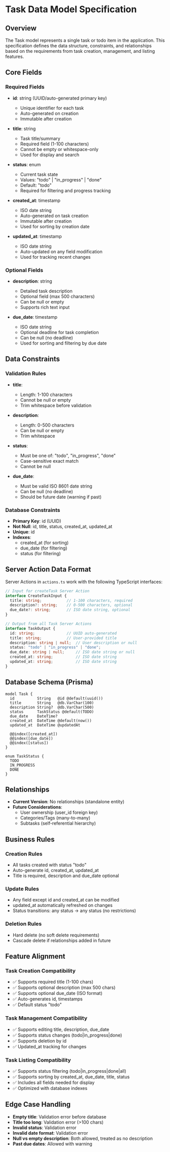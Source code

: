 # Task Data Model Specification

## Overview
The Task model represents a single task or todo item in the application. This specification defines the data structure, constraints, and relationships based on the requirements from task creation, management, and listing features.

## Core Fields

### Required Fields
- **id**: string (UUID/auto-generated primary key)
  - Unique identifier for each task
  - Auto-generated on creation
  - Immutable after creation

- **title**: string
  - Task title/summary
  - Required field (1-100 characters)
  - Cannot be empty or whitespace-only
  - Used for display and search

- **status**: enum
  - Current task state
  - Values: "todo" | "in_progress" | "done"
  - Default: "todo"
  - Required for filtering and progress tracking

- **created_at**: timestamp
  - ISO date string
  - Auto-generated on task creation
  - Immutable after creation
  - Used for sorting by creation date

- **updated_at**: timestamp
  - ISO date string
  - Auto-updated on any field modification
  - Used for tracking recent changes

### Optional Fields
- **description**: string
  - Detailed task description
  - Optional field (max 500 characters)
  - Can be null or empty
  - Supports rich text input

- **due_date**: timestamp
  - ISO date string
  - Optional deadline for task completion
  - Can be null (no deadline)
  - Used for sorting and filtering by due date

## Data Constraints

### Validation Rules
- **title**: 
  - Length: 1-100 characters
  - Cannot be null or empty
  - Trim whitespace before validation

- **description**:
  - Length: 0-500 characters
  - Can be null or empty
  - Trim whitespace

- **status**:
  - Must be one of: "todo", "in_progress", "done"
  - Case-sensitive exact match
  - Cannot be null

- **due_date**:
  - Must be valid ISO 8601 date string
  - Can be null (no deadline)
  - Should be future date (warning if past)

### Database Constraints
- **Primary Key**: id (UUID)
- **Not Null**: id, title, status, created_at, updated_at
- **Unique**: id
- **Indexes**: 
  - created_at (for sorting)
  - due_date (for filtering)
  - status (for filtering)

## Server Action Data Format

Server Actions in `actions.ts` work with the following TypeScript interfaces:

```typescript
// Input for createTask Server Action
interface CreateTaskInput {
  title: string;           // 1-100 characters, required
  description?: string;    // 0-500 characters, optional
  due_date?: string;       // ISO date string, optional
}

// Output from all Task Server Actions
interface TaskOutput {
  id: string;              // UUID auto-generated
  title: string;           // User-provided title
  description: string | null;  // User description or null
  status: "todo" | "in_progress" | "done";
  due_date: string | null;     // ISO date string or null
  created_at: string;          // ISO date string
  updated_at: string;          // ISO date string
}
```

## Database Schema (Prisma)

```prisma
model Task {
  id          String   @id @default(uuid())
  title       String   @db.VarChar(100)
  description String?  @db.VarChar(500)
  status      TaskStatus @default(TODO)
  due_date    DateTime?
  created_at  DateTime @default(now())
  updated_at  DateTime @updatedAt

  @@index([created_at])
  @@index([due_date])
  @@index([status])
}

enum TaskStatus {
  TODO
  IN_PROGRESS  
  DONE
}
```

## Relationships
- **Current Version**: No relationships (standalone entity)
- **Future Considerations**: 
  - User ownership (user_id foreign key)
  - Categories/Tags (many-to-many)
  - Subtasks (self-referential hierarchy)

## Business Rules

### Creation Rules
- All tasks created with status "todo"
- Auto-generate id, created_at, updated_at
- Title is required, description and due_date optional

### Update Rules
- Any field except id and created_at can be modified
- updated_at automatically refreshed on changes
- Status transitions: any status → any status (no restrictions)

### Deletion Rules
- Hard delete (no soft delete requirements)
- Cascade delete if relationships added in future

## Feature Alignment

### Task Creation Compatibility
- ✅ Supports required title (1-100 chars)
- ✅ Supports optional description (max 500 chars)  
- ✅ Supports optional due_date (ISO format)
- ✅ Auto-generates id, timestamps
- ✅ Default status "todo"

### Task Management Compatibility
- ✅ Supports editing title, description, due_date
- ✅ Supports status changes (todo|in_progress|done)
- ✅ Supports deletion by id
- ✅ Updated_at tracking for changes

### Task Listing Compatibility
- ✅ Supports status filtering (todo|in_progress|done|all)
- ✅ Supports sorting by created_at, due_date, title, status
- ✅ Includes all fields needed for display
- ✅ Optimized with database indexes

## Edge Case Handling
- **Empty title**: Validation error before database
- **Title too long**: Validation error (>100 chars)
- **Invalid status**: Validation error 
- **Invalid date format**: Validation error
- **Null vs empty description**: Both allowed, treated as no description
- **Past due dates**: Allowed with warning
